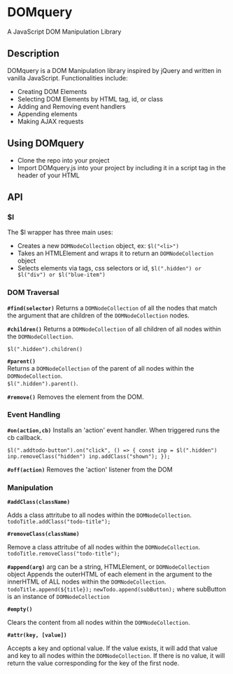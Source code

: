# DOMquery
A JavaScript DOM Manipulation Library

## Description
DOMquery is a DOM Manipulation library inspired by jQuery and written in vanilla JavaScript. 
Functionalities include:

* Creating DOM Elements
* Selecting DOM Elements by HTML tag, id, or class
* Adding and Removing event handlers
* Appending elements
* Making AJAX requests

## Using DOMquery
* Clone the repo into your project
* Import DOMquery.js into your project by including it in a script tag in the header of your HTML

## API

### $l

The $l wrapper has three main uses:
* Creates a new `DOMNodeCollection` object, ex: `$l("<li>")`
* Takes an HTMLElement and wraps it to return an `DOMNodeCollection` object
* Selects elements via tags, css selectors or id, `$l(".hidden") or $l("div") or $l("blue-item")`

### DOM Traversal
**`#find(selector)`** 
Returns a `DOMNodeCollection` of all the nodes that match the argument that are children of the `DOMNodeCollection` nodes.  


**`#children()`** 
Returns a `DOMNodeCollection` of all children of all nodes within the `DOMNodeCollection`.  

`$l(".hidden").children()`

**`#parent()`**   
Returns a `DOMNodeCollection` of the parent of all nodes within the `DOMNodeCollection`.  
`$l(".hidden").parent()`. 
  
**`#remove()`**
Removes the element from the DOM.

### Event Handling

**`#on(action,cb)`** 
Installs an 'action' event handler. When triggered runs the cb callback.

`$l(".addtodo-button").on("click", () => {
  const inp = $l(".hidden")
  inp.removeClass("hidden")
  inp.addClass("shown");
});`


**`#off(action)`** 
Removes the 'action' listener from the DOM


### Manipulation

**`#addClass(className)`**

Adds a class attritube to all nodes within the `DOMNodeCollection`.  
`todoTitle.addClass("todo-title");`

**`#removeClass(className)`**

Remove a class attritube of all nodes within the `DOMNodeCollection`.  
`todoTitle.removeClass("todo-title");`

**`#append(arg)`**
arg can be a string, HTMLElement, or `DOMNodeCollection` object
Appends the outerHTML of each element in the argument to the innerHTML of ALL nodes within the `DOMNodeCollection`.
`todoTitle.append(${title});`
`newTodo.append(subButton);` where subButton is an instance of `DOMNodeCollection`

**`#empty()`**

Clears the content from all nodes within the `DOMNodeCollection`.

**`#attr(key, [value])`**

Accepts a key and optional value. 
If the value exists, it will add that value and key to all nodes within the `DOMNodeCollection`.
If there is no value, it will return the value corresponding for the key of the first node.

